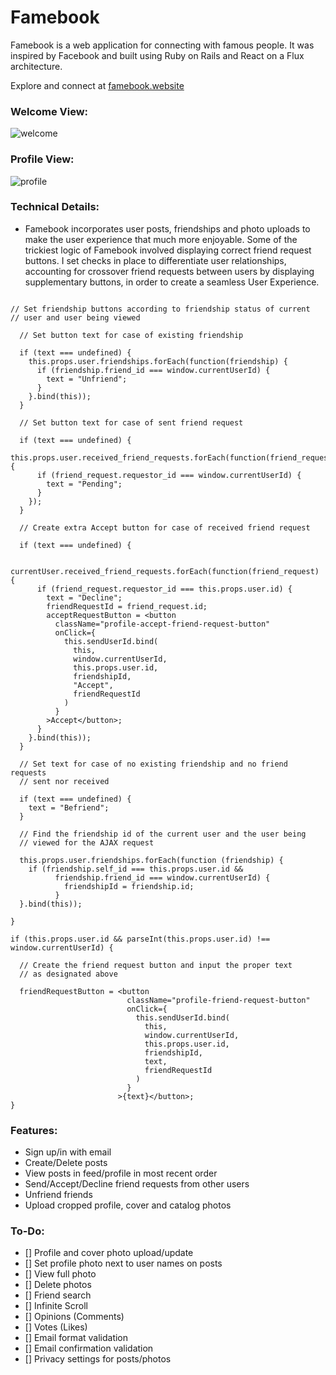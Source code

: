 # Famebook

Famebook is a web application for connecting with famous people. It was inspired by Facebook and built using Ruby on Rails and React on a Flux architecture.

Explore and connect at [famebook.website][famebook]

[famebook]: http://www.famebook.website/

### Welcome View:

![welcome]

### Profile View:

![profile]

### Technical Details:

* Famebook incorporates user posts, friendships and photo uploads to make the user experience that much more enjoyable. Some of the trickiest logic of Famebook involved displaying correct friend request buttons. I set checks in place to differentiate user relationships, accounting for crossover friend requests between users by displaying supplementary buttons, in order to create a seamless User Experience.

```

// Set friendship buttons according to friendship status of current
// user and user being viewed

  // Set button text for case of existing friendship

  if (text === undefined) {
    this.props.user.friendships.forEach(function(friendship) {
      if (friendship.friend_id === window.currentUserId) {
        text = "Unfriend";
      }
    }.bind(this));
  }

  // Set button text for case of sent friend request

  if (text === undefined) {
    this.props.user.received_friend_requests.forEach(function(friend_request) {
      if (friend_request.requestor_id === window.currentUserId) {
        text = "Pending";
      }
    });
  }

  // Create extra Accept button for case of received friend request

  if (text === undefined) {

    currentUser.received_friend_requests.forEach(function(friend_request) {
      if (friend_request.requestor_id === this.props.user.id) {
        text = "Decline";
        friendRequestId = friend_request.id;
        acceptRequestButton = <button
          className="profile-accept-friend-request-button"
          onClick={
            this.sendUserId.bind(
              this,
              window.currentUserId,
              this.props.user.id,
              friendshipId,
              "Accept",
              friendRequestId
            )
          }
        >Accept</button>;
      }
    }.bind(this));
  }

  // Set text for case of no existing friendship and no friend requests
  // sent nor received

  if (text === undefined) {
    text = "Befriend";
  }

  // Find the friendship id of the current user and the user being
  // viewed for the AJAX request

  this.props.user.friendships.forEach(function (friendship) {
    if (friendship.self_id === this.props.user.id &&
          friendship.friend_id === window.currentUserId) {
            friendshipId = friendship.id;
          }
  }.bind(this));

}

if (this.props.user.id && parseInt(this.props.user.id) !== window.currentUserId) {

  // Create the friend request button and input the proper text
  // as designated above

  friendRequestButton = <button
                          className="profile-friend-request-button"
                          onClick={
                            this.sendUserId.bind(
                              this,
                              window.currentUserId,
                              this.props.user.id,
                              friendshipId,
                              text,
                              friendRequestId
                            )
                          }
                        >{text}</button>;
}

```

### Features:

* Sign up/in with email
* Create/Delete posts
* View posts in feed/profile in most recent order
* Send/Accept/Decline friend requests from other users
* Unfriend friends
* Upload cropped profile, cover and catalog photos

### To-Do:

* [] Profile and cover photo upload/update
* [] Set profile photo next to user names on posts
* [] View full photo
* [] Delete photos
* [] Friend search
* [] Infinite Scroll
* [] Opinions (Comments)
* [] Votes (Likes)
* [] Email format validation
* [] Email confirmation validation
* [] Privacy settings for posts/photos

[welcome]: .docs/images/welcome.png
[profile]: .docs/images/profile.png
